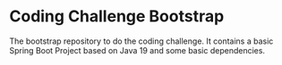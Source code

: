 # Coding Challenge Bootstrap

The bootstrap repository to do the coding challenge. It contains a basic Spring Boot Project based on Java 19 and some basic dependencies.
